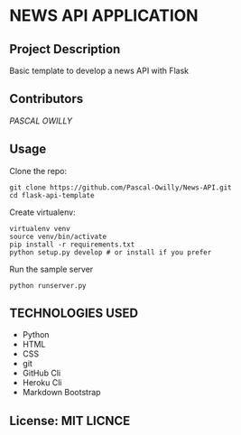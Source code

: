 NEWS API APPLICATION
=================

## Project Description
Basic template to develop a news API with Flask

## Contributors
*PASCAL OWILLY*

Usage
-----

Clone the repo:

    git clone https://github.com/Pascal-Owilly/News-API.git
    cd flask-api-template

Create virtualenv:

    virtualenv venv
    source venv/bin/activate
    pip install -r requirements.txt
    python setup.py develop # or install if you prefer

Run the sample server

    python runserver.py

## TECHNOLOGIES USED
* Python
* HTML
* CSS
* git
* GitHub Cli
* Heroku Cli
* Markdown
Bootstrap


License: MIT LICNCE
-------
